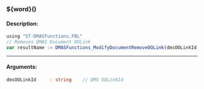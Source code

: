 ### ${word}()

#### Description:
```ts
using "ST-DMASFunctions.FBL"
// Removes DMAS Document OOLink
var resultName := DMASFunctions_ModifyDocumentRemoveOOLink(dmsOOLinkId)
```
----
#### Arguments:
```ts
dmsOOLinkId     : string    // DMS OOLinkId
```

